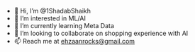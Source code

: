 - 👋 Hi, I’m @1ShadabShaikh
- 👀 I’m interested in ML/AI
- 🌱 I’m currently learning Meta Data
- 💞️ I’m looking to collaborate on shopping experience with AI
- 📫 Reach me at ehzaanrocks@gmail.com

<!---
1ShadabShaikh/1ShadabShaikh is a ✨ special ✨ repository because its `README.md` (this file) appears on your GitHub profile.
You can click the Preview link to take a look at your changes.
--->
